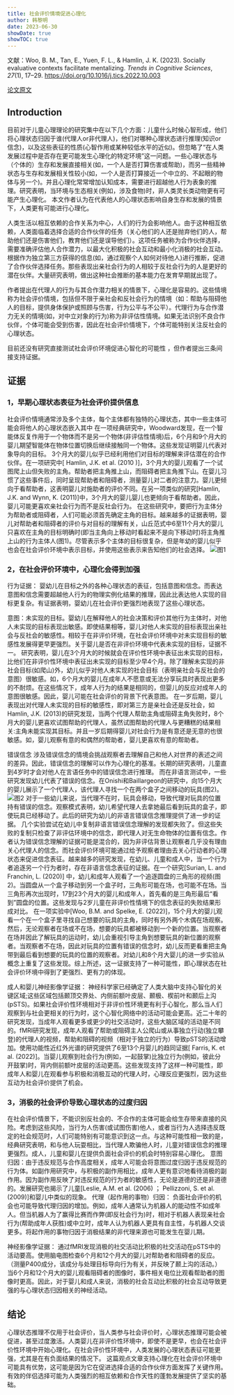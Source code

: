 ```yaml
---
title: 社会评价情境促进心理化
author: 韩黎明
date: 2023-06-30
showDate: true
showTOC: true
---
```

文献：Woo, B. M., Tan, E., Yuen, F. L., & Hamlin, J. K. (2023). Socially evaluative contexts facilitate mentalizing. _Trends in Cognitive Sciences_, _27_(1), 17–29. https://doi.org/10.1016/j.tics.2022.10.003

[论文原文](../Source_Files/2023-06-30-HLM.pdf)




## Introduction
目前对于儿童心理理论的研究集中在以下几个方面：儿童什么时候心智形成，他们将心理状态归因于谁(代理人or非代理人)，他们对哪种心理状态进行推理(知识or信念)，以及这些表征的性质(心智作用或某种较低水平的近似)。但忽略了“在人类发展过程中是否存在更可能发生心理化的特定环境”这一问题。一些心理状态与（个体的）生存和发展直接相关(如，一个人是否打算伤害或帮助)，而另一些精神状态与生存和发展相关性较小(如，一个人是否打算接近一个中立的、不起眼的物体与另一个)。并且心理化常常增加认知成本，需要进行超越他人行为表象的推理。研究表明，当环境与生态相关(例如，涉及食物)时，非人类灵长类动物更有可能产生心理化。
本文作者认为在代表他人的心理状态影响自身生存和发展的情景下，人类更有可能进行心理化。

人类生活以相互依赖的合作关系为中心，人们的行为会影响他人。由于这种相互依赖，人类面临着选择合适的合作伙伴的任务（关心他们的人还是抛弃他们的人，帮助他们还是伤害他们，教育他们还是误导他们）。这项任务被称为合作伙伴选择，需要准确评估他人合作潜力，以最大化积极的社会互动和最小化消极的社会互动。根据作为独立第三方获得的信息(如，通过观察个人如何对待他人)进行推断，促进了合作伙伴选择任务。那些表现出亲社会行为的人相较于反社会行为的人是更好的潜在伙伴。大量研究表明，做出这种社会推断的基本能力在发育早期就出现了。

作者提出在代理人的行为与其合作潜力相关的情景下，心理化是容易的。这些情境称为社会评价情境，包括但不限于亲社会和反社会行为的情境（如：帮助与阻碍他人的目标，提供身体保护或照顾与伤害，行为公平与不公平）。代理行为与合作潜力无关的情境(如，对中立对象的行为)称为非评估性情境。如果无法识别不良合作伙伴，个体可能会受到伤害，因此在社会评价情境下，个体可能特别关注反社会的心理状态。

目前还没有研究直接测试社会评价环境促进心智化的可能性 ，但作者提出三条间接支持证据。


## 证据
### 1，早期心理状态表征为社会评价提供信息
社会评价情境通常涉及多个主体，每个主体都有独特的心理状态，其中一些主体可能会将他人的心理状态嵌入其中
在一项经典研究中，Woodward发现，在一个智能体反复作用于一个物体而不是另一个物体(非评估性情境)后，6个月和9个月大的婴儿期望智能体在物体位置切换后继续接触同一个物体。这些发现证明婴儿代表对象导向的目标。
3个月大的婴儿似乎已经利用他们对目标的理解来评估潜在的合作伙伴。在一项研究中[ Hamlin, J.K. et al. (2010 )]，3个月大的婴儿观看了一个试图爬上山但失败的主角。帮助者把主角推上山，而阻碍者把主角推下山。在婴儿习惯了这些事件后，同时呈现帮助者和阻碍者，测量婴儿对二者的注意力。婴儿更倾向于看帮助者，这表明婴儿对施助者的评价不同。在另一项类似的研究[Hamlin, J.K. and Wynn, K. (2011)]中，3个月大的婴儿婴儿也更倾向于看帮助者。因此，婴儿可能更喜欢亲社会行为而不是反社会行为。
在这些研究中，要把行为主体分为帮助者或阻碍者，人们可能必须首先确定主角的目标。越来越多的证据表明，婴儿对帮助者和阻碍者的评价与对目标的理解有关，山丘范式中6至11个月大的婴儿只喜欢在主角的目标明确时(即当主角向上移动时看起来不是向下移动时)将主角推上山的行为主体人(图1)。尽管表示多个主体的目标很复杂，但是年幼的婴儿似乎也会在社会评价环境中表示目标，并使用这些表示来告知他们的社会选择。
![图1](../Supporting_Information/2023-06-30-HLM-Fig1.png)
### 2，在社会评价环境中，心理化会得到加强
行为证据：
婴幼儿在目标之外的各种心理状态的表征，包括意图和信念。而表达意图和信念需要超越他人行为的物理实例化结果的推理，因此比表达他人实现的目标更复杂。有证据表明，婴幼儿在社会评价更强烈地表现了这些心理状态。

意图：未实现的目标。婴幼儿在解释他人的社会决策和评价其他行为主体时，对他人未实现的目标表现出敏感。即使结果相等，婴儿对他人未实现的目标表现出亲社会与反社会的敏感性。相较于在非评价环境，在社会评价环境中对未实现目标的敏感性发展得更早更强烈。关于婴儿是否在非评价环境中代表未实现的目标，证据不一。
研究表明，婴儿在3个月大的时候就会在评价性环境中表征出未实现的目标，比他们在非评价性环境中表征出未实现的目标至少早4个月。除了理解未实现的非社会目标(如爬山)外，幼儿似乎对他人未实现的社会目标（表明亲社会与反社会的意图）很敏感。如，6个月大的婴儿在成年人不愿意或无法分享玩具时表现出更多的不耐烦。在这些情况下，成年人行为的结果是相同的，但婴儿的反应对成年人的意图很敏感。因此，婴儿可能在社会评价的背景下代表意图。
在一岁后期，婴儿表现出对代理人未实现的目标的敏感性，即对第三方是亲社会还是反社会，如Hamlin, J.K. (2013)的研究发现，当两个代理人帮助主角或阻碍主角失败时，8个月大的婴儿更喜欢试图帮助的代理人，虽然试图帮助的代理人与更糟糕的结果相关:主角未能实现其目标。并且一岁后期得婴儿对社会行为是有意还是无意的也很敏感。如，婴儿观察有意的和偶然的帮助者，婴儿更喜欢有意的帮助者。

错误信念
涉及错误信念的情境会挑战观察者去理解自己和他人对世界的表述之间的差异。因此，错误信念的理解可以作为心理化的基准。长期的研究表明，儿童直到4岁时才会对他人在言语任务中的错误信念进行推理。
而在非语言测试中，一些研究发现幼儿代表了错误的信念。在Onishi和Baillargeon的研究中，向15个月大的婴儿展示了一个代理人，该代理人寻找一个在两个盒子之间移动的玩具(图2)。
![图2](../Supporting_Information/2023-06-30-HLM-Fig2.png)
对于一些幼儿来说，当代理不在时，玩具会移动，导致代理对玩具的位置持有错误的信念。观察模式表明，幼儿希望代理人去拿她最后看到玩具的盒子，即使玩具已经移动了。此后的研究为幼儿的非语言错误信念推理提供了进一步的证据。
几个实验尝试在幼儿中复制非语言错误信念理解的发现都失败了。但这些失败的复制只检查了非评估环境中的信念，即代理人对无生命物体的位置有信念。作者认为错误信念理解的证据可能是混合的，因为非评估背景让观察者几乎没有理由关心代理人的信念。而社会评价环境可能通过给予观察者理由去关心行动者的心理状态来促进信念表征。越来越多的研究发现，在幼儿、儿童和成人中，当一个行为者追逐另一个行为者时，存在非语言信念表征的证据。在一个研究[Surian, L. and Franchin, L. (2020)] 中，幼儿和成年人观看了一个追逐圆盘的三角形的视频(图2)。当圆盘从一个盒子移动到另一个盒子时，三角形可能在场，也可能不在场。当三角形再次出现时，17到23个月大的婴儿和成年人，首先看的是三角形最后“看到”圆盘的位置。这些发现与2岁儿童在非评价性情境下的信念表征的失败结果形成对比。
在一项实验中[Woo, B.M. and Spelke, E. (2022)]，15个月大的婴儿观看一个在一个盒子里寻找自己想要的玩具的主角，同时有另外两个木偶在场观察。然后，无论观察者在场或不在场，想要的玩具都被移动到一个新的位置。当观察者在场并因此了解玩具的运动时，幼儿会重视引导主角到想要玩具的新位置的观察者。当观察者不在场，因此对玩具的位置有错误的信念时，幼儿反而更看重把主角带到最后看到想要的玩具的位置的观察者。对幼儿和8个月大婴儿的进一步实验从概念上重复了这些发现。综上所述，这一证据支持了一种可能性，即心理状态在社会评价环境中得到了更强烈、更有力的体现。

成人和婴儿神经影像学证据：
神经科学家已经确定了人类大脑中支持心智化的关键区域;这些区域包括颞顶交界处、内侧前额叶皮层、颞极、楔前叶和颞后上沟(pSTS)。如果社会评价性环境相对于非评价性环境更有利于心智化，那么当人们观察到与社会更相关的行为时，这个心智化网络中的活动可能会更高。近二十年的研究发现，当成年人观看更多或更少的社交活动时，这些大脑区域的活动是不同的。fMRI研究发现，成年人观看了帮助或阻碍主人公爬山或从事独立行动(独立攀登)的代理人的视频，帮助和阻碍的视频（相对于独立的行为）导致pSTS的活动增加。使用功能性近红外光谱的研究提供了6至13个月婴儿的趋同证据[ Farris, K. et al. (2022)]。当婴儿观察到社会行为(例如，一起鼓掌)比独立行为(例如，彼此分开鼓掌)时，背内侧前额叶皮层的活动更高。这些发现支持了这样一种可能性，即成年人和婴儿在观看参与积极和消极互动的代理人时，心理反应更强烈，因为这些互动为社会评价提供了机会。

### 3，消极的社会评价导致心理状态的过度归因

在社会评价情景下，不能识别反社会的、不合作的主体可能会给生存带来直接的风险。考虑到这些风险，当行为人伤害(或试图伤害)他人，或者当行为人选择违反既定的社会规范时，人们可能特别有可能意识到这一点。与这种可能性相一致的是，经典研究表明，和与他人玩耍相比，当代理人欺骗他人时，儿童对错误信念的推理更强烈。成人，儿童和婴儿在提供负面社会评价的机会时特别容易心理化。
意图归因：由于违反规范与合作高度相关，成年人可能会将意图过度归因于违反规范的行为体。如副作用研究中，与积极的副作用相比，成年人更有意识地看待消极的副作用。因为副作用反映了对违反规范的行为者的敏感性，无论是道德的还是非道德的。发展研究也揭示了儿童[Leslie, A.M. et al. (2006) ； Pellizzoni, S. et al. (2009)]和婴儿中类似的现象。
代理（起作用的事物）归因：
负面社会评价的机会也可能导致代理归因的增加。例如，成年人通常认为机器人的能动性不如成年人。但当机器人为了赢得比赛而作弊(即反社会行为)时，相对于机器人表现亲社会行为(帮助成年人获胜)或中立时，成年人认为机器人更具有自主性，与机器人交谈更多。将起作用的事物归因于消极结果的非代理来源也可能发生在婴儿期。

神经影像学证据：
通过fMRI发现消极的社交活动比积极的社交活动在pSTS中的活动要高。使用脑电图检查6个月和12个月大的婴儿对帮助者和阻碍者的反应。（测量P400成分，该成分与处理目标导向行为有关，并反映了颞上沟的活动。）当6个月和12个月大的婴儿观看阻碍者的图像时，事件相关电位比观看帮助者的图像时更高。因此，对于婴儿和成人来说，消极的社会互动比积极的社会互动导致更强的与心理状态归因相关的神经活动。

## 结论

心理状态推理不仅用于社会评价，当人类参与社会评价时，心理状态推理可能会被促进，甚至过度激活。人类婴儿在非评价性环境中，即使不是更早，也会在社会评价性环境中开始心理化。在社会评价性环境中，人类发展的心理状态表征可能更强，尤其是在有负面结果的情况下。
这篇观点文章支持心理化在社会评价环境中可能具有优势，这可能是因为它在促进选择合适的合作伙伴方面发挥了关键作用。有效的伴侣选择可能为人类强烈的相互依赖和合作天性的蓬勃发展提供了坚实的基础。

